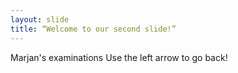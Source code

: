 ```yaml
---
layout: slide
title: “Welcome to our second slide!”
---
```

Marjan's examinations
Use the left arrow to go back!
